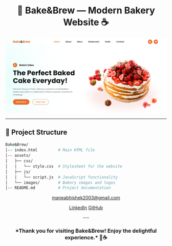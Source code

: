 

<h1 align="center">🍰 Bake&Brew — Modern Bakery Website ☕</h1>

<p align="center">
<a href="https://bakenbrew.netlify.app">
    <img src="images/banner.png">
</a>
</p>




<hr>




## 📂 Project Structure

```bash
Bake&Brew/
│-- index.html         # Main HTML file
│-- assets/
│   ├── css/
│   │   └── style.css  # Stylesheet for the website
│   ├── js/
│   │   └── script.js  # JavaScript functionality
│   └── images/        # Bakery images and logos
│-- README.md          # Project documentation
```

<p align="center">
<a href="mailto:youremail@gmail.com">maneabhishek2003@gmail.com</a>
</p>

 <div class="social" align="center">
    <a href="www.linkedin.com/in/abhishek-mane-9491422b8">LinkedIn</a>
    <a href="https://github.com/AbhishekMane06/">GitHub</a>
 </div>


<p align="center">---</p>

<h3 align="center">*Thank you for visiting Bake&Brew! Enjoy the delightful experience.* 🍪☕</h3>

 
